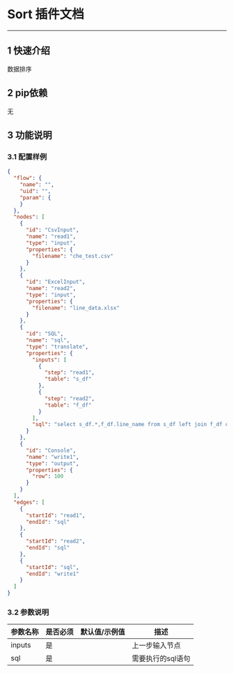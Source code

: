 # Sort 插件文档

___

## 1 快速介绍

数据排序

## 2 pip依赖

无

## 3 功能说明

### 3.1 配置样例

```json
{
  "flow": {
    "name": "",
    "uid": "",
    "param": {
    }
  },
  "nodes": [
    {
      "id": "CsvInput",
      "name": "read1",
      "type": "input",
      "properties": {
        "filename": "che_test.csv"
      }
    },
    {
      "id": "ExcelInput",
      "name": "read2",
      "type": "input",
      "properties": {
        "filename": "line_data.xlsx"
      }
    },
    {
      "id": "SQL",
      "name": "sql",
      "type": "translate",
      "properties": {
        "inputs": [
          {
            "step": "read1",
            "table": "s_df"
          },
          {
            "step": "read2",
            "table": "f_df"
          }
        ],
        "sql": "select s_df.*,f_df.line_name from s_df left join f_df on   f_df.line_code =  s_df.line_code ;"
      }
    },
    {
      "id": "Console",
      "name": "write1",
      "type": "output",
      "properties": {
        "row": 100
      }
    }
  ],
  "edges": [
    {
      "startId": "read1",
      "endId": "sql"
    },
    {
      "startId": "read2",
      "endId": "sql"
    },
    {
      "startId": "sql",
      "endId": "write1"
    }
  ]
}
```

### 3.2 参数说明

| 参数名称 | 是否必须 | 默认值/示例值 | 描述         | 
|------|------|----|------------|
| inputs  | 是    |  | 上一步输入节点    |
| sql  | 是    |  | 需要执行的sql语句 |




